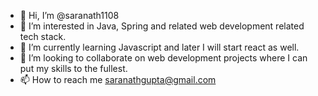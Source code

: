 - 👋 Hi, I’m @saranath1108
- 👀 I’m interested in Java, Spring and related web development related tech stack.
- 🌱 I’m currently learning Javascript and later I will start react as well.
- 💞️ I’m looking to collaborate on web development projects where I can put my skills to the fullest.
- 📫 How to reach me saranathgupta@gmail.com

<!---
saranath1108/saranath1108 is a ✨ special ✨ repository because its `README.md` (this file) appears on your GitHub profile.
You can click the Preview link to take a look at your changes.
--->
